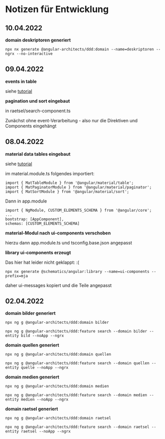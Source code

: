 # Notizen für Entwicklung

## 10.04.2022

__domain deskriptoren generiert__

```
npx nx generate @angular-architects/ddd:domain --name=deskriptoren --ngrx --no-interactive
```

## 09.04.2022

__events in table__

siehe [tutorial](https://blog.angular-university.io/angular-material-data-table/)

__pagination und sort eingebaut__

in raetsel/search-component.ts

Zunächst ohne event-Verarbeitung - also nur die Direktiven und Components eingehängt

## 08.04.2022

__material data tables eingebaut__

siehe [tutorial](https://www.positronx.io/angular-material-8-data-table-pagination-sorting-tutorial/)

im material.module.ts folgendes importiert:

```
import { MatTableModule } from '@angular/material/table';
import { MatPaginatorModule } from '@angular/material/paginator';
import { MatSortModule } from '@angular/material/sort';
```

Dann in app.module

```
import { NgModule, CUSTOM_ELEMENTS_SCHEMA } from '@angular/core';
...
bootstrap: [AppComponent],
schemas: [CUSTOM_ELEMENTS_SCHEMA]
```

__material-Modul nach ui-components verschoben__

hierzu dann app.module.ts und tsconfig.base.json angepasst

__library ui-components erzeugt__

Das hier hat leider nicht geklappt: :(
```
npx nx generate @schematics/angular:library --name=ui-components --prefix=mja
```

daher ui-messages kopiert und die Teile angepasst

## 02.04.2022

__domain bilder generiert__

```
npx ng g @angular-architects/ddd:domain bilder

npx ng g @angular-architects/ddd:feature search --domain bilder --entity bild --noApp --ngrx
```


__domain quellen generiert__

```
npx ng g @angular-architects/ddd:domain quellen

npx ng g @angular-architects/ddd:feature search --domain quellen --entity quelle --noApp --ngrx
```


__domain medien generiert__

```
npx ng g @angular-architects/ddd:domain medien

npx ng g @angular-architects/ddd:feature search --domain medien --entity medien --noApp --ngrx
```


__domain raetsel generiert__

```
npx ng g @angular-architects/ddd:domain raetsel

npx ng g @angular-architects/ddd:feature search --domain raetsel --entity raetsel --noApp --ngrx
```
